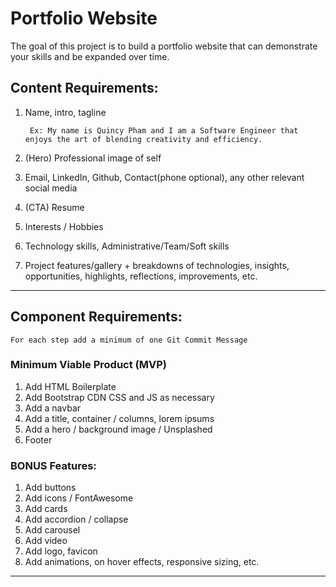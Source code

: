
# Portfolio Website
The goal of this project is to build a portfolio website that can demonstrate your skills and be expanded over time.

## Content Requirements:
1. Name, intro, tagline

        Ex: My name is Quincy Pham and I am a Software Engineer that enjoys the art of blending creativity and efficiency. 

2. (Hero) Professional image of self
3. Email, LinkedIn, Github, Contact(phone optional), any other relevant social media
4. (CTA) Resume
5. Interests / Hobbies
6. Technology skills, Administrative/Team/Soft skills
7. Project features/gallery + breakdowns of technologies, insights, opportunities, highlights, reflections, improvements, etc.

---

## Component Requirements:
    For each step add a minimum of one Git Commit Message
    
### Minimum Viable Product (MVP)
1. Add HTML Boilerplate
2. Add Bootstrap CDN CSS and JS as necessary
3. Add a navbar
4. Add a title, container / columns, lorem ipsums
5. Add a hero / background image / Unsplashed
6. Footer

### BONUS Features:
1. Add buttons
2. Add icons / FontAwesome
2. Add cards
3. Add accordion / collapse
4. Add carousel
5. Add video
6. Add logo, favicon
7. Add animations, on hover effects, responsive sizing, etc.

---